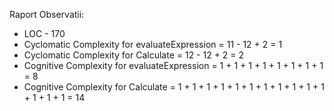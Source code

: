 Raport Observatii:

* LOC - 170
* Cyclomatic Complexity for evaluateExpression = 11 - 12 + 2 = 1
* Cyclomatic Complexity for Calculate = 12 - 12 + 2 = 2
* Cognitive Complexity for evaluateExpression = 1 + 1 + 1 + 1 + 1 + 1 + 1 + 1 = 8
* Cognitive Complexity for Calculate = 1 + 1 + 1 + 1 + 1 + 1 + 1 + 1 + 1 + 1 + 1 + 1 + 1 + 1 = 14
